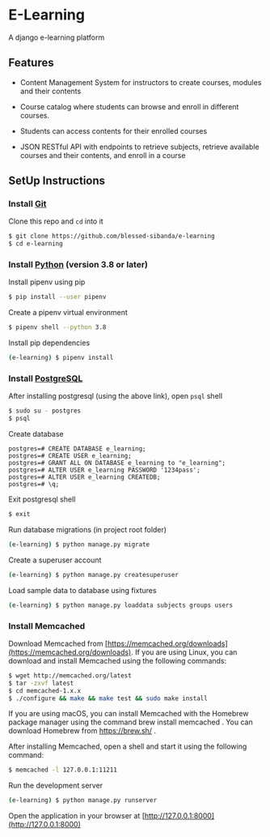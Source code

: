 # E-Learning

A django e-learning platform

## Features

- Content Management System for instructors to create courses, modules and their contents

- Course catalog where students can browse and enroll in different courses. 

- Students can access contents for their enrolled courses

- JSON RESTful API with endpoints to retrieve subjects, retrieve available courses and their contents, and enroll in a course

## SetUp Instructions

### Install [Git](https://git-scm.com/downloads)

Clone this repo and `cd` into it

```bash
$ git clone https://github.com/blessed-sibanda/e-learning
$ cd e-learning
```

### Install [Python](https://python.org/downloads) (version 3.8 or later)

Install pipenv using pip

```bash
$ pip install --user pipenv
```

Create a pipenv virtual environment

```bash
$ pipenv shell --python 3.8
```

Install pip dependencies

```bash
(e-learning) $ pipenv install
```

### Install [PostgreSQL](https://www.postgresql.org/download/)

After installing postgresql (using the above link), open `psql` shell

```bash
$ sudo su - postgres
$ psql
```

Create database

```psql
postgres=# CREATE DATABASE e_learning;
postgres=# CREATE USER e_learning;
postgres=# GRANT ALL ON DATABASE e_learning to "e_learning";
postgres=# ALTER USER e_learning PASSWORD '1234pass';
postgres=# ALTER USER e_learning CREATEDB;
postgres=# \q;
```

Exit postgresql shell

```bash
$ exit
```

Run database migrations (in project root folder)

```bash
(e-learning) $ python manage.py migrate
```

Create a superuser account

```bash
(e-learning) $ python manage.py createsuperuser
```

Load sample data to database using fixtures

```bash
(e-learning) $ python manage.py loaddata subjects groups users
```

### Install Memcached

Download Memcached from [https://memcached.org/downloads](https://memcached.org/downloads). If you are using
Linux, you can download and install Memcached using the following commands:

```bash
$ wget http://memcached.org/latest
$ tar -zxvf latest
$ cd memcached-1.x.x
$ ./configure && make && make test && sudo make install
```

If you are using macOS, you can install Memcached with the Homebrew package manager using the command brew install memcached . You can download Homebrew from https://brew.sh/ .

After installing Memcached, open a shell and start it using the following command:

```bash
$ memcached -l 127.0.0.1:11211
```

Run the development server

```bash
(e-learning) $ python manage.py runserver
```

Open the application in your browser at [http://127.0.0.1:8000](http://127.0.0.1:8000)
